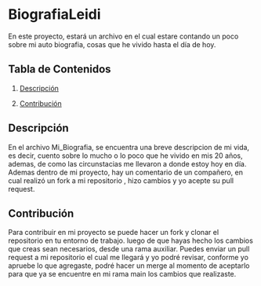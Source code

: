 # BiografiaLeidi
En este proyecto, estará un archivo en el cual estare contando un poco sobre mi 
auto biografia, cosas que he vivido hasta el día de hoy.

## Tabla de Contenidos

1. [Descripción](#descripción)

3. [Contribución](#contribución)


## Descripción

En el archivo Mi_Biografia, se encuentra una breve descripcion de mi vida, es decir, cuento 
sobre lo mucho o lo poco que he vivido en mis 20 años, ademas, de como las circunstacias me llevaron a donde estoy hoy 
en día.
Ademas dentro de mi proyecto, hay un comentario de un compañero, en cual realizó un fork a mi repositorio ,
hizo cambios y yo acepte su pull request.





## Contribución
 
Para contribuir en mi proyecto se puede hacer un fork y clonar el repositorio en tu entorno de trabajo. 
luego de que hayas hecho los cambios que creas sean necesarios, desde una rama auxiliar. Puedes
enviar un pull request a mi repositorio el cual me llegará y yo podré revisar, conforme yo apruebe 
lo que agregaste, podré hacer un merge al momento de aceptarlo para que ya se encuentre en mi rama main 
los cambios que realizaste.
